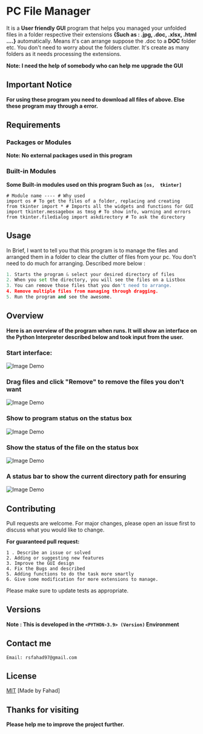 # PC File Manager

It is a **User friendly** **GUI** program that helps you managed your unfolded files in a folder respective their extensions **{Such as : .jpg, .doc, .xlsx, .html ....}** automatically. Means it's can arrange suppose the .doc to a **DOC** folder etc. You don't need to worry about the folders clutter. It's create as many folders as it needs processing the extensions.

**Note: I need the help of somebody who can help me upgrade the GUI**
## Important Notice
**For using these program you need to download all files of above. Else these program may through a error.**
## Requirements

### Packages or Modules

**Note: No external packages used in this program**
### Built-in Modules

**Some Built-in modules used on this program Such as ```[os,  tkinter]```**
```
# Module name ---- # Why used
import os # To get the files of a folder, replacing and creating
from tkinter import * # Imports all the widgets and functions for GUI
import tkinter.messagebox as tmsg # To show info, warning and errors
from tkinter.filedialog import askdirectory # To ask the directory
```


## Usage
In Brief, I want to tell you that this program is to manage the files and arranged them in a folder to clear the clutter of files from your pc. You don't need to do much for arranging. Described more below :

```python
1. Starts the program & select your desired directory of files
2. When you set the directory, you will see the files on a Listbox
3. You can remove those files that you don't need to arrange.
4. Remove multiple files from managing through dragging.
5. Run the program and see the awesome.
```
## Overview
**Here is an overview of the program when runs. It will show an interface on the Python Interpreter described below and took input from the user.**
### Start interface:

![Image Demo](https://i.ibb.co/QdyCmVY/Demo-folder-clener-2.jpg)

### Drag files and click "Remove" to remove the files you don't want

![Image Demo](https://i.ibb.co/1MP32Zg/demo-folder-clener-3.jpg)

### Show to program status on the status box

![Image Demo](https://i.ibb.co/Mf1Z2br/demo-folder-clener-4.jpg)

### Show the status of the file on the status box

![Image Demo](https://i.ibb.co/Bw6nQrt/demo-folder-clener-5.jpg)

### A status bar to show the current directory path for ensuring

![Image Demo](https://i.ibb.co/zPtzTkY/demo-folder-clener-6.jpg)

## Contributing
Pull requests are welcome. For major changes, please open an issue first to discuss what you would like to change.

**For guaranteed pull request:**
```
1 . Describe an issue or solved
2. Adding or suggesting new features
3. Improve the GUI design
4. Fix the Bugs and described
5. Adding functions to do the task more smartly
6. Give some modification for more extensions to manage.
```
Please make sure to update tests as appropriate.

## Versions 
**Note : This is developed in the ```<PYTHON-3.9> (Version)``` Environment**

## Contact me

```
Email: rsfahad97@gmail.com
```

## License
[MIT](https://choosealicense.com/licenses/mit/) [Made by Fahad]


## Thanks for visiting
**Please help me to improve the project further.**

